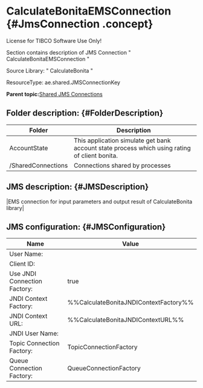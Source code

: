 # CalculateBonitaEMSConnection {#JmsConnection .concept}

License for TIBCO Software Use Only!

Section contains description of JMS Connection " CalculateBonitaEMSConnection "

Source Library: " CalculateBonita "

ResourceType: ae.shared.JMSConnectionKey

**Parent topic:**[Shared JMS Connections](../../../projects/AccountState/common/sharedjmscon.md)

## Folder description: {#FolderDescription}

|Folder|Description|
|------|-----------|
|AccountState|This application simulate get bank account state process which using rating of client bonita.|
|/SharedConnections|Connections shared by processes|

## JMS description: {#JMSDescription}

|EMS connection for input parameters and output result of CalculateBonita library|

## JMS configuration: {#JMSConfiguration}

|Name|Value|
|----|-----|
|User Name:| |
|Client ID:| |
|Use JNDI Connection Factory:|true|
|JNDI Context Factory:|%%CalculateBonitaJNDIContextFactory%%|
|JNDI Context URL:|%%CalculateBonitaJNDIContextURL%%|
|JNDI User Name:| |
|Topic Connection Factory:|TopicConnectionFactory|
|Queue Connection Factory:|QueueConnectionFactory|

